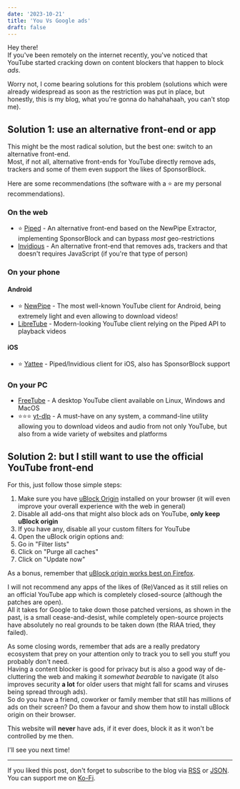 ```yaml
---
date: '2023-10-21'
title: 'You Vs Google ads'
draft: false
---
```


Hey there!  
If you've been remotely on the internet recently, you've noticed that YouTube
started cracking down on content blockers that happen to block *ads*.

Worry not, I come bearing solutions for this problem (solutions which were
already widespread as soon as the restriction was put in place, but honestly,
this is my blog, what you're gonna do hahahahaah, you can't stop me).

## Solution 1: use an alternative front-end or app

This might be the most radical solution, but the best one: switch to an
alternative front-end.  
Most, if not all, alternative front-ends for YouTube directly remove ads,
trackers and some of them even support the likes of SponsorBlock.

Here are some recommendations (the software with a ⭐ are my personal
recommendations).

### On the web

- ⭐ [Piped](https://piped.video/trending) - An alternative front-end based on
the NewPipe Extractor, implementing SponsorBlock and can bypass *most*
geo-restrictions
- [Invidious](https://docs.invidious.io/instances/) - An alternative front-end
that removes ads, trackers and that doesn't requires JavaScript (if you're that
type of person)

### On your phone

#### Android

- ⭐ [NewPipe](https://newpipe.net/) - The most well-known YouTube client for
Android, being extremely light and even allowing to download videos!
- [LibreTube](https://libretube.dev/) - Modern-looking YouTube client relying
on the Piped API to playback videos 

#### iOS

- ⭐ [Yattee](https://github.com/yattee/yattee) - Piped/Invidious client for
iOS, also has SponsorBlock support

### On your PC

- [FreeTube](https://freetubeapp.io/) - A desktop YouTube client available on
Linux, Windows and MacOS
- ⭐⭐⭐ [yt-dlp](https://github.com/yt-dlp/yt-dlp) - A must-have on any system, a
command-line utility allowing you to download videos and audio from not only
YouTube, but also from a wide variety of websites and platforms

## Solution 2: but I still want to use the official YouTube front-end

For this, just follow those simple steps:
1. Make sure you have [uBlock Origin](https://github.com/gorhill/uBlock)
installed on your browser (it will even improve your overall experience with
the web in general)
2. Disable all add-ons that might also block ads on YouTube, **only keep
uBlock origin**
3. If you have any, disable all your custom filters for YouTube
4. Open the uBlock origin options and:
 1. Go in "Filter lists"
 2. Click on "Purge all caches"
 3. Click on "Update now"

As a bonus, remember that
[uBlock origin works best on Firefox](https://github.com/gorhill/uBlock/wiki/uBlock-Origin-works-best-on-Firefox).

I will not recommend any apps of the likes of (Re)Vanced as it still relies on
an official YouTube app which is completely closed-source (although the
patches are open).  
All it takes for Google to take down those patched versions, as shown in the
past, is a small cease-and-desist, while completely open-source projects have
absolutely no real grounds to be taken down (the RIAA tried, they failed).

As some closing words, remember that ads are a really predatory ecosystem that
prey on your attention only to track you to sell you stuff you probably don't
need.  
Having a content blocker is good for privacy but is also a good way of
de-cluttering the web and making it *somewhat bearable* to navigate (it also
improves security **a lot** for older users that might fall for scams and
viruses being spread through ads).  
So do you have a friend, coworker or family member that still has millions of
ads on their screen? Do them a favour and show them how to install uBlock
origin on their browser.

This website will **never** have ads, if it ever does, block it as it won't be
controlled by me then.

I'll see you next time!

---

If you liked this post, don't forget to subscribe to the blog via [RSS](/blog/index.xml) or [JSON](/blog/index.json).  
You can support me on [Ko-Fi](https://ko-fi.com/j4dlc).
